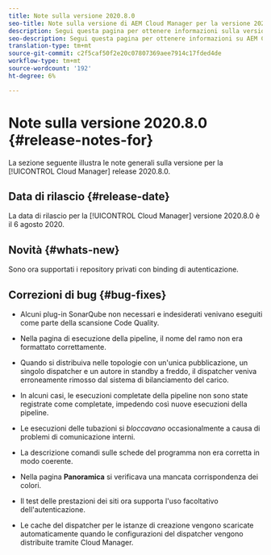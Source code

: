 ```yaml
---
title: Note sulla versione 2020.8.0
seo-title: Note sulla versione di AEM Cloud Manager per la versione 2020.8.0
description: Segui questa pagina per ottenere informazioni sulla versione 2020.8.0 di Cloud Manager
seo-description: Segui questa pagina per ottenere informazioni su AEM Cloud Manager Release 2020.8.0
translation-type: tm+mt
source-git-commit: c2f5caf50f2e20c07807369aee7914c17fded4de
workflow-type: tm+mt
source-wordcount: '192'
ht-degree: 6%

---
```


# Note sulla versione 2020.8.0 {#release-notes-for}

La sezione seguente illustra le note generali sulla versione per la [!UICONTROL Cloud Manager] release 2020.8.0.

## Data di rilascio {#release-date}

La data di rilascio per la [!UICONTROL Cloud Manager] versione 2020.8.0 è il 6 agosto 2020.

## Novità {#whats-new}

Sono ora supportati i repository privati con binding di autenticazione.

## Correzioni di bug {#bug-fixes}

* Alcuni plug-in SonarQube non necessari e indesiderati venivano eseguiti come parte della scansione Code Quality.

* Nella pagina di esecuzione della pipeline, il nome del ramo non era formattato correttamente.

* Quando si distribuiva nelle topologie con un&#39;unica pubblicazione, un singolo dispatcher e un autore in standby a freddo, il dispatcher veniva erroneamente rimosso dal sistema di bilanciamento del carico.

* In alcuni casi, le esecuzioni completate della pipeline non sono state registrate come completate, impedendo così nuove esecuzioni della pipeline.

* Le esecuzioni delle tubazioni si *bloccavano* occasionalmente a causa di problemi di comunicazione interni.

* La descrizione comandi sulle schede del programma non era corretta in modo coerente.

* Nella pagina **Panoramica** si verificava una mancata corrispondenza dei colori.

* Il test delle prestazioni dei siti ora supporta l&#39;uso facoltativo dell&#39;autenticazione.

* Le cache del dispatcher per le istanze di creazione vengono scaricate automaticamente quando le configurazioni del dispatcher vengono distribuite tramite Cloud Manager.

